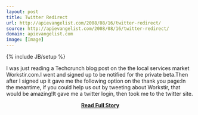 ```yaml
---
layout: post
title: Twitter Redirect
url: http://apievangelist.com/2008/08/16/twitter-redirect/
source: http://apievangelist.com/2008/08/16/twitter-redirect/
domain: apievangelist.com
image: [Image]
---
```

{% include JB/setup %}<p>I was just reading a Techcrunch blog post on the the local services market Workstir.com.I went and signed up to be notified for the private beta.Then after I signed up it gave me the following option on the thank you page:In the meantime, if you could help us out by tweeting about Workstir, that would be amazing!It gave me a twitter login, then took me to the twitter site.</p>
<center><p><a href="http://apievangelist.com/2008/08/16/twitter-redirect/" style='padding:25px; font-sze:18px; font-weight: bold;'>Read Full Story</a></p></center>
